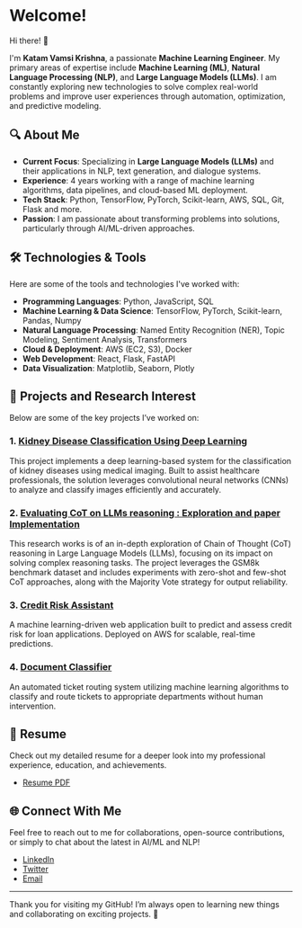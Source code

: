 # Welcome!

Hi there! 👋

I'm **Katam Vamsi Krishna**, a passionate **Machine Learning Engineer**. My primary areas of expertise include **Machine Learning (ML)**, **Natural Language Processing (NLP)**, and **Large Language Models (LLMs)**. I am constantly exploring new technologies to solve complex real-world problems and improve user experiences through automation, optimization, and predictive modeling.

## 🔍 About Me

- **Current Focus**: Specializing in **Large Language Models (LLMs)** and their applications in NLP, text generation, and dialogue systems.
- **Experience**: 4 years working with a range of machine learning algorithms, data pipelines, and cloud-based ML deployment.
- **Tech Stack**: Python, TensorFlow, PyTorch, Scikit-learn, AWS, SQL, Git, Flask and more.
- **Passion**: I am passionate about transforming problems into solutions, particularly through AI/ML-driven approaches.

## 🛠️ Technologies & Tools

Here are some of the tools and technologies I've worked with:

- **Programming Languages**: Python, JavaScript, SQL
- **Machine Learning & Data Science**: TensorFlow, PyTorch, Scikit-learn, Pandas, Numpy
- **Natural Language Processing**: Named Entity Recognition (NER), Topic Modeling, Sentiment Analysis, Transformers
- **Cloud & Deployment**: AWS (EC2, S3), Docker
- **Web Development**: React, Flask, FastAPI
- **Data Visualization**: Matplotlib, Seaborn, Plotly

## 🚀 Projects and Research Interest

Below are some of the key projects I’ve worked on:

### 1. [Kidney Disease Classification Using Deep Learning](https://github.com/kvamsi7/kidney-disease-classification-dl-project)
This project implements a deep learning-based system for the classification of kidney diseases using medical imaging. Built to assist healthcare professionals, the solution leverages convolutional neural networks (CNNs) to analyze and classify images efficiently and accurately.

### 2. [Evaluating CoT on LLMs reasoning : Exploration and paper Implementation](https://github.com/kvamsi7/llm_cot_research)
This research works is of an in-depth exploration of Chain of Thought (CoT) reasoning in Large Language Models (LLMs), focusing on its impact on solving complex reasoning tasks. The project leverages the GSM8k benchmark dataset and includes experiments with zero-shot and few-shot CoT approaches, along with the Majority Vote strategy for output reliability.

### 3. [Credit Risk Assistant](https://github.com/kvamsi7/ML-portfolio/tree/prj1/Acess%20Credit%20risk%20-%20AWS%20deployment)
   A machine learning-driven web application built to predict and assess credit risk for loan applications. Deployed on AWS for scalable, real-time predictions.

### 4. [Document Classifier](https://github.com/kvamsi7/ML-portfolio/tree/prj1/Document%20classification)
   An automated ticket routing system utilizing machine learning algorithms to classify and route tickets to appropriate departments without human intervention.

<!-- ### 4. Chatbot using Transformers
   A conversational AI chatbot built using Transformer models to handle human-like interactions. Trained and fine-tuned to respond to user queries. -->

## 📄 Resume

Check out my detailed resume for a deeper look into my professional experience, education, and achievements.

- [Resume PDF](https://www.linkedin.com/in/katam-vamsi-krishna)

## 🌐 Connect With Me

Feel free to reach out to me for collaborations, open-source contributions, or simply to chat about the latest in AI/ML and NLP!

- [LinkedIn](https://www.linkedin.com/in/katam-vamsi-krishna)
- [Twitter](https://twitter.com/@vk84351)
- [Email](mailto:vamsikrishna.katamreddy@gmail.com)

---

Thank you for visiting my GitHub! I’m always open to learning new things and collaborating on exciting projects. 🚀
